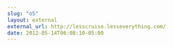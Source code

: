 ```yaml
---
slug: "o5"
layout: external
external_url: http://lesscruise.lesseverything.com/
date: 2012-05-14T06:08:10-05:00
---
```

